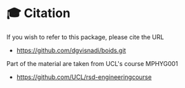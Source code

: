 # :mortar_board: Citation

If you wish to refer to this package, please cite the URL
* https://github.com/dgvisnadi/boids.git

Part of the material are taken from UCL's course MPHYG001
* https://github.com/UCL/rsd-engineeringcourse

